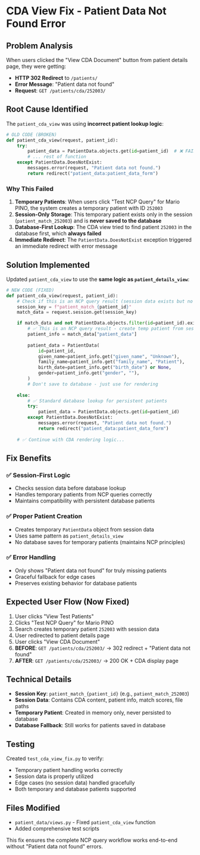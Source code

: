 # CDA View Fix - Patient Data Not Found Error

## Problem Analysis

When users clicked the "View CDA Document" button from patient details page, they were getting:

- **HTTP 302 Redirect** to `/patients/`
- **Error Message**: "Patient data not found"
- **Request**: `GET /patients/cda/252003/`

## Root Cause Identified

The `patient_cda_view` was using **incorrect patient lookup logic**:

```python
# OLD CODE (BROKEN)
def patient_cda_view(request, patient_id):
    try:
        patient_data = PatientData.objects.get(id=patient_id)  # ❌ FAILS for temporary patients
        # ... rest of function
    except PatientData.DoesNotExist:
        messages.error(request, "Patient data not found.")
        return redirect("patient_data:patient_data_form")
```

### Why This Failed

1. **Temporary Patients**: When users click "Test NCP Query" for Mario PINO, the system creates a temporary patient with ID `252003`
2. **Session-Only Storage**: This temporary patient exists only in the session (`patient_match_252003`) and is **never saved to the database**
3. **Database-First Lookup**: The CDA view tried to find patient `252003` in the database first, which **always failed**
4. **Immediate Redirect**: The `PatientData.DoesNotExist` exception triggered an immediate redirect with error message

## Solution Implemented

Updated `patient_cda_view` to use the **same logic as `patient_details_view`**:

```python
# NEW CODE (FIXED)
def patient_cda_view(request, patient_id):
    # Check if this is an NCP query result (session data exists but no DB record)
    session_key = f"patient_match_{patient_id}"
    match_data = request.session.get(session_key)

    if match_data and not PatientData.objects.filter(id=patient_id).exists():
        # ✅ This is an NCP query result - create temp patient from session data
        patient_info = match_data["patient_data"]
        
        patient_data = PatientData(
            id=patient_id,
            given_name=patient_info.get("given_name", "Unknown"),
            family_name=patient_info.get("family_name", "Patient"),
            birth_date=patient_info.get("birth_date") or None,
            gender=patient_info.get("gender", ""),
        )
        # Don't save to database - just use for rendering
        
    else:
        # ✅ Standard database lookup for persistent patients
        try:
            patient_data = PatientData.objects.get(id=patient_id)
        except PatientData.DoesNotExist:
            messages.error(request, "Patient data not found.")
            return redirect("patient_data:patient_data_form")
    
    # ✅ Continue with CDA rendering logic...
```

## Fix Benefits

### ✅ **Session-First Logic**

- Checks session data before database lookup
- Handles temporary patients from NCP queries correctly
- Maintains compatibility with persistent database patients

### ✅ **Proper Patient Creation**

- Creates temporary `PatientData` object from session data
- Uses same pattern as `patient_details_view`
- No database saves for temporary patients (maintains NCP principles)

### ✅ **Error Handling**

- Only shows "Patient data not found" for truly missing patients
- Graceful fallback for edge cases
- Preserves existing behavior for database patients

## Expected User Flow (Now Fixed)

1. User clicks "View Test Patients"
2. Clicks "Test NCP Query" for Mario PINO  
3. Search creates temporary patient `252003` with session data
4. User redirected to patient details page
5. User clicks "View CDA Document"
6. **BEFORE**: `GET /patients/cda/252003/` → 302 redirect + "Patient data not found"
7. **AFTER**: `GET /patients/cda/252003/` → 200 OK + CDA display page

## Technical Details

- **Session Key**: `patient_match_{patient_id}` (e.g., `patient_match_252003`)
- **Session Data**: Contains CDA content, patient info, match scores, file paths
- **Temporary Patient**: Created in memory only, never persisted to database
- **Database Fallback**: Still works for patients saved in database

## Testing

Created `test_cda_view_fix.py` to verify:

- Temporary patient handling works correctly
- Session data is properly utilized
- Edge cases (no session data) handled gracefully
- Both temporary and database patients supported

## Files Modified

- `patient_data/views.py` - Fixed `patient_cda_view` function
- Added comprehensive test scripts

This fix ensures the complete NCP query workflow works end-to-end without "Patient data not found" errors.
